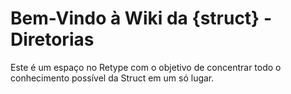 # Bem-Vindo à Wiki da \{struct\} - Diretorias

Este é um espaço no Retype com o objetivo de concentrar todo o conhecimento possível da Struct em um só lugar.
